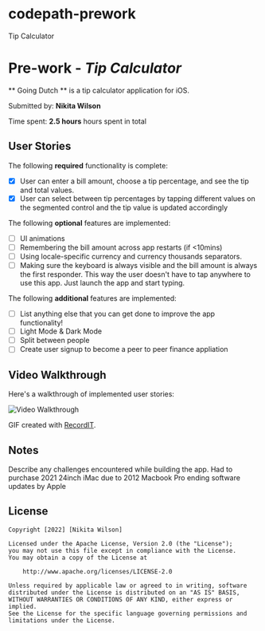 # codepath-prework
Tip Calculator

# Pre-work - *Tip Calculator*

** Going Dutch ** is a tip calculator application for iOS.

Submitted by: **Nikita Wilson**

Time spent: **2.5 hours** hours spent in total

## User Stories

The following **required** functionality is complete:

* [x] User can enter a bill amount, choose a tip percentage, and see the tip and total values.
* [x] User can select between tip percentages by tapping different values on the segmented control and the tip value is updated accordingly

The following **optional** features are implemented:

* [ ] UI animations
* [ ] Remembering the bill amount across app restarts (if <10mins)
* [ ] Using locale-specific currency and currency thousands separators.
* [ ] Making sure the keyboard is always visible and the bill amount is always the first responder. This way the user doesn't have to tap anywhere to use this app. Just launch the app and start typing.

The following **additional** features are implemented:

- [ ] List anything else that you can get done to improve the app functionality!
- [ ] Light Mode & Dark Mode
- [ ] Split between people
- [ ] Create user signup to become a peer to peer finance appliation

## Video Walkthrough

Here's a walkthrough of implemented user stories:

<img src='http://g.recordit.co/j47pkOxyQb.gif' title='Video Walkthrough' width='' alt='Video Walkthrough' />




GIF created with [RecordIT](https://recordit.co).

## Notes

Describe any challenges encountered while building the app.
Had to purchase 2021 24inch iMac due to 2012 Macbook Pro ending software updates by Apple

## License

    Copyright [2022] [Nikita Wilson]

    Licensed under the Apache License, Version 2.0 (the "License");
    you may not use this file except in compliance with the License.
    You may obtain a copy of the License at

        http://www.apache.org/licenses/LICENSE-2.0

    Unless required by applicable law or agreed to in writing, software
    distributed under the License is distributed on an "AS IS" BASIS,
    WITHOUT WARRANTIES OR CONDITIONS OF ANY KIND, either express or implied.
    See the License for the specific language governing permissions and
    limitations under the License.
